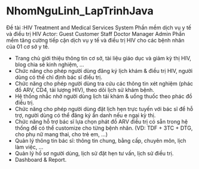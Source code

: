 # NhomNguLinh_LapTrinhJava 
Đề tài :HIV Treatment and Medical Services System
Phần mềm dịch vụ y tế và điều trị HIV
Actor:
Guest
Customer
Staff
Doctor
Manager
Admin
Phần mềm tăng cường tiếp cận dịch vụ y tế và điều trị HIV cho các bệnh nhân của 01 cơ sở y tế.
- Trang chủ giới thiệu thông tin cơ sở, tài liệu giáo dục và giảm kỳ thị HIV, blog chia sẻ kinh nghiệm, …
- Chức năng cho phép người dùng đăng ký lịch khám & điều trị HIV, người dùng có thể chỉ định bác sĩ điều trị.
- Chức năng cho phép người dùng tra cứu các thông tin xét nghiệm (phác đồ ARV, CD4, tải lượng HIV), theo dõi lịch sử khám bệnh.
- Hệ thống nhắc nhở người dùng lịch tái khám & uống thuốc theo phác đồ điều trị.
- Chức năng cho phép người dùng đặt lịch hẹn trực tuyến với bác sĩ để hỗ trợ, người dùng có thể đăng ký ẩn danh nếu e ngại kỳ thị.
- Chức năng hỗ trợ bác sĩ lựa chọn phát đồ ARV điều trị có sẵn trong hệ thống để có thể customize cho từng bệnh nhân. (VD: TDF + 3TC + DTG, cho phụ nữ mang thai, cho trẻ em, ...)
- Quản lý thông tin bác sĩ: thông tin chung, bằng cấp, chuyên môn, lịch làm việc, ...
- Quản lý hồ sơ người dùng, lịch sử đặt hẹn tư vấn, lịch sử điều trị.
- Dashboard & Report.
